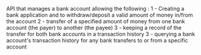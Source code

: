 API that manages a bank account allowing the following :
1 - Creating a bank application and to withdraw/deposit a valid amount of money in/from the account
2 - transfer of a specified amount of money from one bank account (the payer) to another (the payee)
3 - keeping a record of the transfer for both bank accounts in a transaction history
3 - querying a bank account's transaction history for any bank transfers to or from a specific account